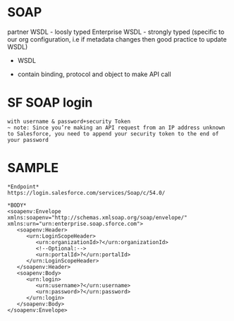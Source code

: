 # SOAP
  partner WSDL - loosly typed
  Enterprise WSDL - strongly typed (specific to our org configuration, i.e if metadata changes then good practice to update WSDL)

* WSDL 
 - contain binding, protocol and object to make API call
 

# SF SOAP login
    with username & password+security Token
    ~ note: Since you’re making an API request from an IP address unknown to Salesforce, you need to append your security token to the end of your password

# SAMPLE 
    *Endpoint*
    https://login.salesforce.com/services/Soap/c/54.0/

    *BODY*
    <soapenv:Envelope xmlns:soapenv="http://schemas.xmlsoap.org/soap/envelope/" xmlns:urn="urn:enterprise.soap.sforce.com">
       <soapenv:Header>
          <urn:LoginScopeHeader>
             <urn:organizationId>?</urn:organizationId>
             <!--Optional:-->
             <urn:portalId>?</urn:portalId>
          </urn:LoginScopeHeader>
       </soapenv:Header>
       <soapenv:Body>
          <urn:login>
             <urn:username>?</urn:username>
             <urn:password>?</urn:password>
          </urn:login>
       </soapenv:Body>
    </soapenv:Envelope>
